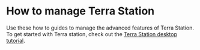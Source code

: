 # How to manage Terra Station

Use these how to guides to manage the advanced features of Terra Station. To get started with Terra station, check out the [Terra Station desktop tutorial](/Tutorials/Get-started/Terra-Station-desktop.md).
